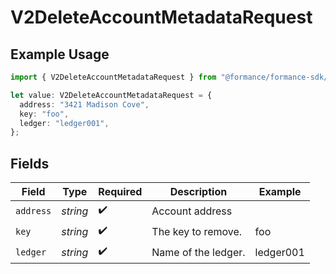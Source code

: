# V2DeleteAccountMetadataRequest

## Example Usage

```typescript
import { V2DeleteAccountMetadataRequest } from "@formance/formance-sdk/sdk/models/operations";

let value: V2DeleteAccountMetadataRequest = {
  address: "3421 Madison Cove",
  key: "foo",
  ledger: "ledger001",
};
```

## Fields

| Field               | Type                | Required            | Description         | Example             |
| ------------------- | ------------------- | ------------------- | ------------------- | ------------------- |
| `address`           | *string*            | :heavy_check_mark:  | Account address     |                     |
| `key`               | *string*            | :heavy_check_mark:  | The key to remove.  | foo                 |
| `ledger`            | *string*            | :heavy_check_mark:  | Name of the ledger. | ledger001           |